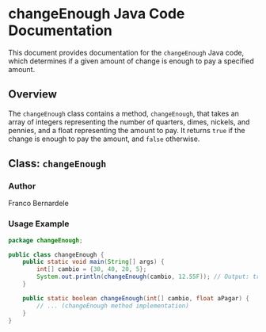 # changeEnough Java Code Documentation

This document provides documentation for the `changeEnough` Java code, which determines if a given amount of change is enough to pay a specified amount.

## Overview

The `changeEnough` class contains a method, `changeEnough`, that takes an array of integers representing the number of quarters, dimes, nickels, and pennies, and a float representing the amount to pay. It returns `true` if the change is enough to pay the amount, and `false` otherwise.

## Class: `changeEnough`

### Author

Franco Bernardele

### Usage Example

```java
package changeEnough;

public class changeEnough {
    public static void main(String[] args) {
        int[] cambio = {30, 40, 20, 5};
        System.out.println(changeEnough(cambio, 12.55F)); // Output: true
    }

    public static boolean changeEnough(int[] cambio, float aPagar) {
        // ... (changeEnough method implementation)
    }
}